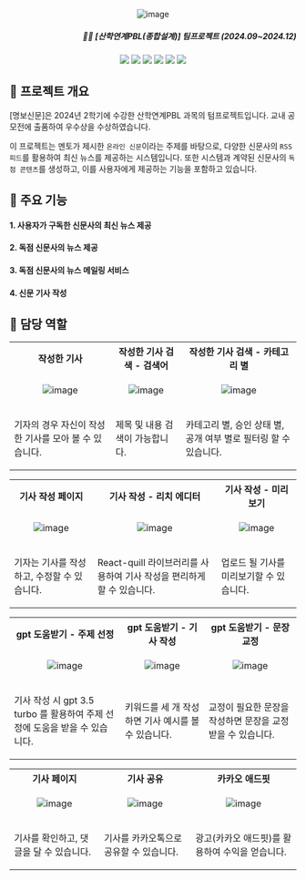 
<div align='center'> 
  
  ![image](https://github.com/user-attachments/assets/a2283874-c74c-41ca-aa50-da92c85b6b37)

  <div align='right'>
      <h5>✍🏻 [산학연계PBL(종합설계)] 팀프로젝트 (2024.09~2024.12) </h5>
</div>
  <div>
  <img src="https://img.shields.io/badge/React-34A853?style=for-the-badge&logo=Android&logoColor=white">
  <img src="https://img.shields.io/badge/SpringBoot-0e0f37?style=for-the-badge">
  <img src="https://img.shields.io/badge/AWS-34A853?style=for-the-badge">
  <img src="https://img.shields.io/badge/Git-0e0f37?style=for-the-badge">
  <img src="https://img.shields.io/badge/MySQL-34A853?style=for-the-badge">
    <a href="https://www.figma.com/file/x0VtIVK7CA5iKyFjgD5ybs/나누기-UI?type=design&mode=design&t=m4bevGLHQHWBrlXO-0" target="_blank"><img src="https://img.shields.io/badge/UI-0e0f37?style=for-the-badge&logo=riseup&logoColor=white">  </a>
  </div>
  </div>
  <h2> 🏡 프로젝트 개요 </h2>
  <p> [명보신문]은 2024년 2학기에 수강한 산학연계PBL 과목의 텀프로젝트입니다. 교내 공모전에 출품하여 우수상을 수상하였습니다.

이 프로젝트는 멘토가 제시한 `온라인 신문`이라는 주제를 바탕으로, 다양한 신문사의 `RSS 피드`를 활용하여 최신 뉴스를 제공하는 시스템입니다. 또한 시스템과 계약된 신문사의 `독점 콘텐츠`를 생성하고, 이를 사용자에게 제공하는 기능을 포함하고 있습니다.</p>

<h2> 📕 주요 기능 </h2>
<div>
 <h4>1. 사용자가 구독한 신문사의 최신 뉴스 제공 </h4>
 <h4>2. 독점 신문사의 뉴스 제공 </h4>
 <h4>3. 독점 신문사의 뉴스 메일링 서비스 </h4>
 <h4>4. 신문 기사 작성 </h4>
</div>

<h2> 🙌 담당 역할 </h2>
<table>
  <tr>
    <th> 작성한 기사 </th>
    <th> 작성한 기사 검색 - 검색어 </th>
    <th> 작성한 기사 검색 - 카테고리 별 </th>
  </tr>
  <tr>
   <td>
    <p align='center'>
     <img alt="image" src="https://github.com/user-attachments/assets/f577d832-6c4e-4bd4-a15c-00f5303f1792" />
     </p>
    </td>
    <td>
     <p align='center'>
      <img alt="image" src="https://github.com/user-attachments/assets/8a779a59-1c65-4da9-a6ce-608a91be5caf" />
      </p>
    </td>
    <td>
     <p align='center'>
      <img alt="image" src="https://github.com/user-attachments/assets/43e18f33-1c23-4662-9c5c-315d532ff534" />
     </p>
    </td>
  </tr>
  <tr>
    <td>
      <p>
        기자의 경우 자신이 작성한 기사를 모아 볼 수 있습니다.
      </p>
    </td>
    <td>
      <p>
        제목 및 내용 검색이 가능합니다.
      </p>
    </td>
    <td>
      <p>
      카테고리 별, 승인 상태 별, 공개 여부 별로 필터링 할 수 있습니다. 
      </p>
    </td>
  </tr>
</table>

<table>
  <tr>
    <th> 기사 작성 페이지 </th>
    <th> 기사 작성 - 리치 에디터 </th>
    <th> 기사 작성 - 미리보기 </th>
  </tr>
  <tr>
   <td>
    <p align='center'>
     <img alt="image" src="https://github.com/user-attachments/assets/e3b39c13-7cba-4c0f-a13e-ea91f3baa6b2" />
     </p>
    </td>
    <td>
     <p align='center'>
      <img alt="image" src="https://github.com/user-attachments/assets/cea809ec-b989-4d2a-95bc-f74adbea1f33" />
      </p>
    </td>
    <td>
     <p align='center'>
      <img alt="image" src="https://github.com/user-attachments/assets/eb28e621-4413-4ae8-a5e9-73974e4340c5" />
      </p>
    </td>
  </tr>
  <tr>
    <td>
      <p>
        기자는 기사를 작성하고, 수정할 수 있습니다.
      </p>
    </td>
    <td>
      <p>
        React-quill 라이브러리를 사용하여 기사 작성을 편리하게 할 수 있습니다.
      </p>
    </td>
    <td>
      <p>
       업로드 될 기사를 미리보기할 수 있습니다.
      </p>
    </td>
  </tr>
</table>

<table>
  <tr>
    <th> gpt 도움받기 - 주제 선정 </th>
    <th> gpt 도움받기 - 기사 작성 </th>
    <th> gpt 도움받기 - 문장 교정 </th>
  </tr>
  <tr>
   <td>
    <p align='center'>
     <img alt="image" src="https://github.com/user-attachments/assets/8656285b-72d5-41e5-8ca9-333edb6fc3e7" />
    </p>
    </td>
    <td>
     <p align='center'>
      <img alt="image" src="https://github.com/user-attachments/assets/897bd799-88cd-4bca-862e-cac7f46e1409" />
      </p>
    </td>
    <td>
     <p align='center'>
      <img alt="image" src="https://github.com/user-attachments/assets/9815524d-8989-4232-b9fb-1357a11034f7" />
      </p>
    </td>
  </tr>
  <tr>
    <td>
      <p>
        기사 작성 시 gpt 3.5 turbo 를 활용하여 주제 선정에 도움을 받을 수 있습니다.
      </p>
    </td>
    <td>
      <p>
        키워드를 세 개 작성하면 기사 예시를 볼 수 있습니다.
      </p>
    </td>
    <td>
      <p>
        교정이 필요한 문장을 작성하면 문장을 교정받을 수 있습니다.
      </p>
    </td>
  </tr>
</table>

<table>
  <tr>
    <th> 기사 페이지 </th>
    <th> 기사 공유 </th>
    <th> 카카오 애드핏 </th>
  </tr>
  <tr>
   <td>
    <p align='center'>
     <img alt="image" src="https://github.com/user-attachments/assets/55f76aab-df15-4e86-9f39-2ad3c801d360" />
     </p>
    </td>
    <td>
     <p align='center'>
     <img alt="image" src="https://github.com/user-attachments/assets/c288b217-8e4f-479a-a572-f7345316c37b" />
     </p>
    </td>
    <td>
    <p align='center'>
     <img alt="image" src="https://github.com/user-attachments/assets/46c466af-b51d-41ed-a53a-9ce13bac3437" />
     </p>
    </td>
  </tr>
  <tr>
    <td>
      <p>
        기사를 확인하고, 댓글을 달 수 있습니다.
      </p>
    </td>
    <td>
      <p>
        기사를 카카오톡으로 공유할 수 있습니다.
      </p>
    </td>
    <td>
      <p>
        광고(카카오 애드핏)를 활용하여 수익을 얻습니다.
      </p>
    </td>
  </tr>
</table>
  


